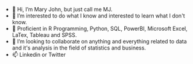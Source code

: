 - 👋 Hi, I’m Mary John, but just call me MJ.
- 👀 I’m interested to do what I know and interested to learn what I don't know.
- 🌱 Proficient in R Programming, Python, SQL, PowerBI, Microsoft Excel, LaTex, Tableau and SPSS.
- 💞️ I’m looking to collaborate on anything and everything related to data and it's analysis in the field of statistics and business.
- 📫 Linkedin or Twitter

<!---
marie4maria/marie4maria is a ✨ special ✨ repository because its `README.md` (this file) appears on your GitHub profile.
You can click the Preview link to take a look at your changes.
--->
